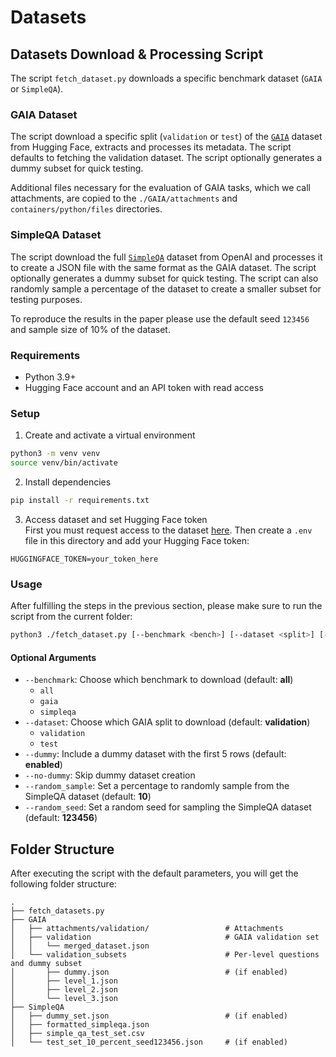 # Datasets

## Datasets Download & Processing Script

The script `fetch_dataset.py` downloads a specific benchmark dataset (`GAIA` or `SimpleQA`).

### GAIA Dataset

The script download a specific split (`validation` or `test`) of the [`GAIA`](https://huggingface.co/datasets/gaia-benchmark/GAIA) dataset from Hugging Face, extracts and processes its metadata.
The script defaults to fetching the validation dataset.
The script optionally generates a dummy subset for quick testing.

Additional files necessary for the evaluation of GAIA tasks, which we call attachments, are copied to the `./GAIA/attachments` and `containers/python/files` directories.

### SimpleQA Dataset

The script download the full [`SimpleQA`](https://openaipublic.blob.core.windows.net/simple-evals/simple_qa_test_set.csv) dataset from OpenAI and processes it to create a JSON file with the same format as the GAIA dataset.
The script optionally generates a dummy subset for quick testing.
The script can also randomly sample a percentage of the dataset to create a smaller subset for testing purposes.

To reproduce the results in the paper please use the default seed `123456` and sample size of 10% of the dataset.

### Requirements

- Python 3.9+
- Hugging Face account and an API token with read access
  
### Setup

1. Create and activate a virtual environment

```bash
python3 -m venv venv
source venv/bin/activate
```

2. Install dependencies

```bash
pip install -r requirements.txt
```

3. Access dataset and set Hugging Face token<br>
First you must request access to the dataset [here](https://huggingface.co/datasets/gaia-benchmark/GAIA).
Then create a `.env` file in this directory and add your Hugging Face token:

```
HUGGINGFACE_TOKEN=your_token_here
```

### Usage

After fulfilling the steps in the previous section, please make sure to run the script from the current folder:

```bash
python3 ./fetch_dataset.py [--benchmark <bench>] [--dataset <split>] [--dummy | --no_dummy] [--random_sample <sample_size>] [--random_seed <seed>]
```

#### Optional Arguments

- `--benchmark`: Choose which benchmark to download (default: **all**)
  - `all`
  - `gaia`
  - `simpleqa`
- `--dataset`: Choose which GAIA split to download (default: **validation**)
  - `validation`
  - `test`
- `--dummy`: Include a dummy dataset with the first 5 rows (default: **enabled**)
- `--no-dummy`: Skip dummy dataset creation
- `--random_sample`: Set a percentage to randomly sample from the SimpleQA dataset (default: **10**)
- `--random_seed`: Set a random seed for sampling the SimpleQA dataset (default: **123456**)

## Folder Structure

After executing the script with the default parameters, you will get the following folder structure:

```
.
├── fetch_datasets.py
├── GAIA
│   ├── attachments/validation/                 # Attachments
│   ├── validation                              # GAIA validation set 
│   │   └── merged_dataset.json
│   └── validation_subsets                      # Per-level questions and dummy subset
│       ├── dummy.json                          # (if enabled)
│       ├── level_1.json
│       ├── level_2.json
│       └── level_3.json
├── SimpleQA
│   ├── dummy_set.json                          # (if enabled)  
│   ├── formatted_simpleqa.json
│   ├── simple_qa_test_set.csv
│   └── test_set_10_percent_seed123456.json     # (if enabled)
```
